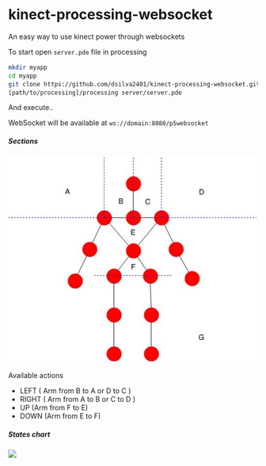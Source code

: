 # kinect-processing-websocket
An easy way to use kinect power through websockets

To start open `server.pde` file in processing
```bash
mkdir myapp
cd myapp
git clone https://github.com/dsilva2401/kinect-processing-websocket.git .
[path/to/processing]/processing server/server.pde
```
And execute..

WebSocket will be available at `ws://domain:8080/p5websocket`

##### Sections
<img src="doc/states.jpg">

Available actions
- LEFT ( Arm from B to A or D to C  )
- RIGHT ( Arm from A to B or C to D  )
- UP (Arm from F to E)
- DOWN (Arm from E to F)

##### States chart
<img src="doc/kinect-mealy.png">